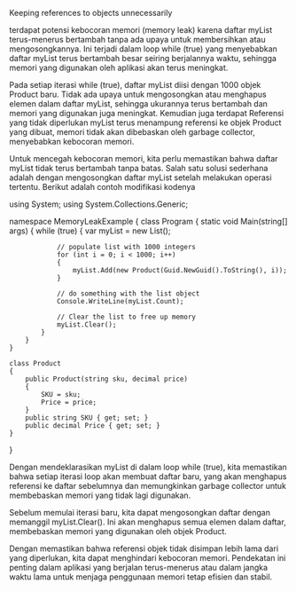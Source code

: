 Keeping references to objects unnecessarily

terdapat potensi kebocoran memori (memory leak) karena daftar myList terus-menerus bertambah tanpa ada upaya untuk membersihkan atau mengosongkannya. Ini terjadi dalam loop while (true) yang menyebabkan daftar myList terus bertambah besar seiring berjalannya waktu, sehingga memori yang digunakan oleh aplikasi akan terus meningkat.



Pada setiap iterasi while (true), daftar myList diisi dengan 1000 objek Product baru.
Tidak ada upaya untuk mengosongkan atau menghapus elemen dalam daftar myList, sehingga ukurannya terus bertambah dan memori yang digunakan juga meningkat.
Kemudian juga terdapat Referensi yang tidak diperlukan myList terus menampung referensi ke objek Product yang dibuat, memori tidak akan dibebaskan oleh garbage collector, menyebabkan kebocoran memori.

Untuk mencegah kebocoran memori, kita perlu memastikan bahwa daftar myList tidak terus bertambah tanpa batas. Salah satu solusi sederhana adalah dengan mengosongkan daftar myList setelah melakukan operasi tertentu. Berikut adalah contoh modifikasi kodenya

using System;
using System.Collections.Generic;

namespace MemoryLeakExample
{
    class Program
    {
        static void Main(string[] args)
        {
            while (true)
            {
                var myList = new List<Product>();
                
                // populate list with 1000 integers
                for (int i = 0; i < 1000; i++)
                {
                    myList.Add(new Product(Guid.NewGuid().ToString(), i));
                }

                // do something with the list object
                Console.WriteLine(myList.Count);

                // Clear the list to free up memory
                myList.Clear();
            }
        }
    }

    class Product
    {
        public Product(string sku, decimal price)
        {
            SKU = sku;
            Price = price;
        }
        public string SKU { get; set; }
        public decimal Price { get; set; }
    }
}

Dengan mendeklarasikan myList di dalam loop while (true), kita memastikan bahwa setiap iterasi loop akan membuat daftar baru, yang akan menghapus referensi ke daftar sebelumnya dan memungkinkan garbage collector untuk membebaskan memori yang tidak lagi digunakan.

Sebelum memulai iterasi baru, kita dapat mengosongkan daftar dengan memanggil myList.Clear(). Ini akan menghapus semua elemen dalam daftar, membebaskan memori yang digunakan oleh objek Product.

Dengan memastikan bahwa referensi objek tidak disimpan lebih lama dari yang diperlukan, kita dapat menghindari kebocoran memori. Pendekatan ini penting dalam aplikasi yang berjalan terus-menerus atau dalam jangka waktu lama untuk menjaga penggunaan memori tetap efisien dan stabil.